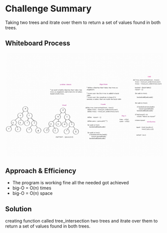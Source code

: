 # Challenge Summary
Taking two trees and itrate over them to  return a set of values found in both trees.

## Whiteboard Process
![](../assets/tree_intersection.png)

## Approach & Efficiency
- The program is working fine all the needed got achieved  
- big-O = O(n) times
- big-O = O(n) space


## Solution
creating function called tree_intersection two trees and itrate over them to  return a set of values found in both trees.
